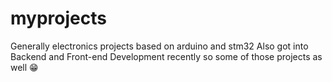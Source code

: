 # myprojects
Generally electronics projects based on arduino and stm32
Also got into Backend and Front-end Development recently so some of those projects as well 😁
